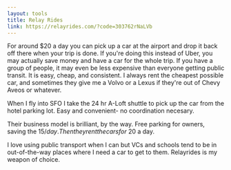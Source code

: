 ```yaml
---
layout: tools
title: Relay Rides
link: https://relayrides.com/?code=303762rNaLVb
---
```


For around $20 a day you can pick up a car at the airport and drop it back off there when your trip is done.  If you're doing this instead of Uber, you may actually save money and have a car for the whole trip.  If you have a group of people, it may even be less expensive than everyone getting public transit. It is easy, cheap, and consistent.  I always rent the cheapest possible car, and sometimes they give me a Volvo or a Lexus if they're out of Chevy Aveos or whatever.

When I fly into SFO I take the 24 hr A-Loft shuttle to pick up the car from the hotel parking lot.  Easy and convenient- no coordination necesary.

Their business model is brilliant, by the way.  Free parking for owners, saving the $15/day.  Then they rent the cars for ~$20 a day.  

I love using public transport when I can but VCs and schools tend to be in out-of-the-way places where I need a car to get to them.  Relayrides is my weapon of choice.
